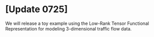 # [Update 0725]
We will release a toy example using the Low-Rank Tensor Functional Representation for modeling 3-dimensional traffic flow data.
